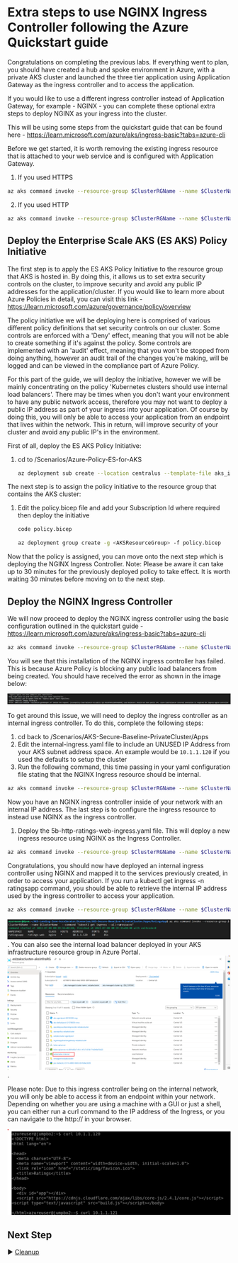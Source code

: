 # Extra steps to use NGINX Ingress Controller following the Azure Quickstart guide

Congratulations on completing the previous labs. If everything went to plan, you should have created a hub and spoke environment in Azure, with a private AKS cluster and launched the three tier application using Application Gateway as the ingress controller and to access the application.

If you would like to use a different ingress controller instead of Application Gateway, for example - NGINX - you can complete these optional extra steps to deploy NGINX as your ingress into the cluster.

This will be using some steps from the quickstart guide that can be found here - <https://learn.microsoft.com/azure/aks/ingress-basic?tabs=azure-cli>

Before we get started, it is worth removing the existing ingress resource that is attached to your web service and is configured with Application Gateway.

1. If you used HTTPS

```bash
az aks command invoke --resource-group $ClusterRGName --name $ClusterName --command "kubectl delete ingress ratings-web-https -n ratingsapp"
```

2. If you used HTTP

```bash
az aks command invoke --resource-group $ClusterRGName --name $ClusterName --command "kubectl delete ingress ratings-web -n ratingsapp"
```


## Deploy the Enterprise Scale AKS (ES AKS) Policy Initiative

The first step is to apply the ES AKS Policy Initiative to the resource group that AKS is hosted in. By doing this, it allows us to set extra security controls on the cluster, to improve security and avoid any public IP addresses for the application/cluster. If you would like to learn more about Azure Policies in detail, you can visit this link - <https://learn.microsoft.com/azure/governance/policy/overview>

The policy initiative we will be deploying here is comprised of various different policy definitions that set security controls on our cluster. Some controls are enforced with a 'Deny' effect, meaning that you will not be able to create something if it's against the policy. Some controls are implemented with an 'audit' effect, meaning that you won't be stopped from doing anything, however an audit trail of the changes you're making, will be logged and can be viewed in the compliance part of Azure Policy.

For this part of the guide, we will deploy the initiative, however we will be mainly concentrating on the policy 'Kubernetes clusters should use internal load balancers'. There may be times when you don't want your environment to have any public network access, therefore you may not want to deploy a public IP address as part of your ingress into your application. Of course by doing this, you will only be able to access your application from an endpoint that lives within the network. This in return, will improve security of your cluster and avoid any public IP's in the environment.

First of all, deploy the ES AKS Policy Initiative:

1. cd to /Scenarios/Azure-Policy-ES-for-AKS

   ```bash
   az deployment sub create --location centralus --template-file aks_initiative_template.json --parameters aks_initiative_params.json
   ```

The next step is to assign the policy initiative to the resource group that contains the AKS cluster:

1. Edit the policy.bicep file and add your Subscription Id where required then deploy the initiative

   ```bash
   code policy.bicep
   ```

   ```bash
   az deployment group create -g <AKSResourceGroup> -f policy.bicep
   ```

Now that the policy is assigned, you can move onto the next step which is deploying the NGINX Ingress Controller. Note: Please be aware it can take up to 30 minutes for the previously deployed policy to take effect. It is worth waiting 30 minutes before moving on to the next step.

## Deploy the NGINX Ingress Controller

We will now proceed to deploy the NGINX ingress controller using the basic configuration outlined in the quickstart guide - https://learn.microsoft.com/azure/aks/ingress-basic?tabs=azure-cli

```bash
az aks command invoke --resource-group $ClusterRGName --name $ClusterName   --command "helm repo add ingress-nginx https://kubernetes.github.io/ingress-nginx && helm repo update && helm install ingress-nginx ingress-nginx/ingress-nginx --set controller.service.annotations.'service\.beta\.kubernetes\.io/azure-load-balancer-health-probe-request-path=/healthz'"
```

You will see that this installation of the NGINX ingress controller has failed. This is because Azure Policy is blocking any public load balancers from being created. You should have received the error as shown in the image below:

![DenyPublicIngress](../media/DenyPublicIngress.png)

To get around this issue, we will need to deploy the ingress controller as an internal ingress controller. To do this, complete the following steps:

1. cd back to /Scenarios/AKS-Secure-Baseline-PrivateCluster/Apps
2. Edit the internal-ingress.yaml file to include an UNUSED IP Address from your AKS subnet address space. An example would be `10.1.1.120` if you used the defaults to setup the cluster
3. Run the following command, this time passing in your yaml configuration file stating that the NGINX Ingress resource should be internal.

```bash
az aks command invoke --resource-group $ClusterRGName --name $ClusterName   --command "helm repo add ingress-nginx https://kubernetes.github.io/ingress-nginx && helm repo update && helm install ingress-nginx ingress-nginx/ingress-nginx --set controller.service.annotations.'service\.beta\.kubernetes\.io/azure-load-balancer-health-probe-request-path=/healthz' -f internal-ingress.yaml" --file internal-ingress.yaml
```

Now you have an NGINX ingress controller inside of your network with an internal IP address. The last step is to configure the ingress resource to instead use NGINX as the ingress controller.

1. Deploy the 5b-http-ratings-web-ingress.yaml file. This will deploy a new ingress resource using NGINX as the Ingress Controller.

```bash
az aks command invoke --resource-group $ClusterRGName --name $ClusterName --command "kubectl apply -f 5b-http-ratings-web-ingress.yaml -n ratingsapp" --file 5b-http-ratings-web-ingress.yaml
```

Congratulations, you should now have deployed an internal ingress controller using NGINX and mapped it to the services previously created, in order to access your application. If you run a kubectl get ingress -n ratingsapp command, you should be able to retrieve the internal IP address used by the ingress controller to access your application.

```bash
az aks command invoke --resource-group $ClusterRGName --name $ClusterName   --command "kubectl get ingress --all-namespaces"
```

![Displaying ip address](../media/getinternalip.png). 
You can also see the internal load balancer deployed in your AKS infrastructure resource group in Azure Portal.
![Internal Load Balancer](../media/internal-lb.png). 

Please note: Due to this ingress controller being on the internal network, you will only be able to access it from an endpoint within your network. Depending on whether you are using a machine with a GUI or just a shell, you can either run a curl command to the IP address of the Ingress, or you can navigate to the http://<ingress ip address> in your browser.

![Curl result non-gui](../media/nonguicurl.png)

## Next Step

:arrow_forward: [Cleanup](./08-cleanup.md)
